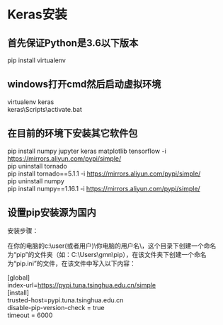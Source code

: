 # Keras安装

## 首先保证Python是3.6以下版本

pip install virtualenv

## windows打开cmd然后启动虚拟环境

virtualenv keras  
keras\Scripts\activate.bat

## 在目前的环境下安装其它软件包

pip install numpy jupyter keras matplotlib tensorflow -i https://mirrors.aliyun.com/pypi/simple/   
pip uninstall tornado  
pip install tornado==5.1.1 -i https://mirrors.aliyun.com/pypi/simple/  
pip uninstall numpy  
pip install numpy==1.16.1 -i https://mirrors.aliyun.com/pypi/simple/  

## 设置pip安装源为国内

安装步骤：  

在你的电脑的c:\user(或者用户)\你电脑的用户名\，这个目录下创建一个命名为“pip”的文件夹（如：C:\Users\gmn\pip），在该文件夹下创建一个命名为“pip.ini”的文件，在该文件中写入以下内容：  

[global]  
index-url=https://pypi.tuna.tsinghua.edu.cn/simple   
[install]    
trusted-host=pypi.tuna.tsinghua.edu.cn  
disable-pip-version-check = true    
timeout = 6000  
